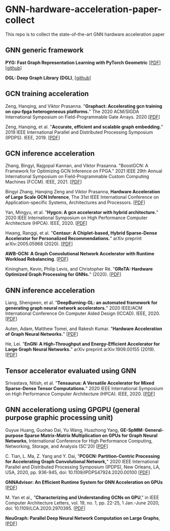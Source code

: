
# GNN-hardware-acceleration-paper-collect
This repo is to collect the state-of-the-art GNN hardware acceleration paper

## GNN generic framework
**PYG: Fast Graph Representation Learning with PyTorch Geometric** [[PDF](https://arxiv.org/abs/1903.02428)][[github](https://github.com/rusty1s/pytorch_geometric)]

**DGL: Deep Graph Library (DGL)**, [[github](https://github.com/dmlc/dgl)]

## GCN training acceleration
Zeng, Hanqing, and Viktor Prasanna. "**Graphact: Accelerating gcn training on cpu-fpga heterogeneous platforms.**" The 2020 ACM/SIGDA International Symposium on Field-Programmable Gate Arrays. 2020 [[PDF](https://dl.acm.org/doi/abs/10.1145/3373087.3375312?casa_token=8kcTIaTaLeEAAAAA:d4AqDlFmWVDwh4w2cfF_zXljwnWNEDNjdI4xRHscrYpde5MJR4uwmganQPqEq1kfDOpFGQb5BCaB)]

Zeng, Hanqing, et al. "**Accurate, efficient and scalable graph embedding.**" 2019 IEEE International Parallel and Distributed Processing Symposium (IPDPS). IEEE, 2019. [[PDF](https://arxiv.org/abs/1810.11899)]


## GCN inference acceleration
Zhang, Bingyi, Rajgopal Kannan, and Viktor Prasanna. "BoostGCN: A Framework for Optimizing GCN Inference on FPGA." 2021 IEEE 29th Annual International Symposium on Field-Programmable Custom Computing Machines (FCCM). IEEE, 2021. [[PDF](https://ieeexplore.ieee.org/abstract/document/9444065)]

Bingyi Zhang, Hanqing Zeng and Viktor Prasanna, **Hardware Acceleration of Large Scale GCN Inference**, The 31st IEEE International Conference on
Application-specific Systems, Architectures and Processors. [[PDF](https://asap2020.cs.manchester.ac.uk/paper.php?id=38)]

Yan, Mingyu, et al. "**Hygcn: A gcn accelerator with hybrid architecture.**" 2020 IEEE International Symposium on High Performance Computer Architecture (HPCA). IEEE, 2020. [[PDF](https://ieeexplore.ieee.org/abstract/document/9065592?casa_token=xYoRGK3KOlQAAAAA:d1tb6NVpA-JwTY7phB2DrorXzrXvawnommhjvemkHn2GSJCCmtKwljB5lXDuDmVgUkgBaiLG)]

Hwang, Ranggi, et al. "**Centaur: A Chiplet-based, Hybrid Sparse-Dense Accelerator for Personalized Recommendations.**" arXiv preprint arXiv:2005.05968 (2020). [[PDF](https://scholar.google.com/scholar?cluster=5865569946714123973&hl=en&as_sdt=0,5#d=gs_cit&u=%2Fscholar%3Fq%3Dinfo%3AxS4aF8qwZlEJ%3Ascholar.google.com%2F%26output%3Dcite%26scirp%3D0%26scfhb%3D1%26hl%3Den)]

**AWB-GCN: A Graph Convolutional Network Accelerator with Runtime Workload Rebalancing**. [[PDF](https://arxiv.org/abs/1908.10834)]

Kiningham, Kevin, Philip Levis, and Christopher Ré. "**GReTA: Hardware Optimized Graph Processing for GNNs.**" (2020). [[PDF](https://pdfs.semanticscholar.org/3594/237164f2d4e01172216a59a3158ed27d8fe3.pdf)]


## GNN inference acceleration
Liang, Shengwen, et al. "**DeepBurning-GL: an automated framework for generating graph neural network accelerators.**" 2020 IEEE/ACM International Conference On Computer Aided Design (ICCAD). IEEE, 2020. [[PDF](https://ieeexplore.ieee.org/abstract/document/9256539)]

Auten, Adam, Matthew Tomei, and Rakesh Kumar. "**Hardware Acceleration of Graph Neural Networks.**" [[PDF](https://passat.crhc.illinois.edu/dac20.pdf)]

He, Lei. "**EnGN: A High-Throughput and Energy-Efficient Accelerator for Large Graph Neural Networks.**" arXiv preprint arXiv:1909.00155 (2019). [[PDF](https://arxiv.org/abs/1909.00155)]


## Tensor accelerator evaluated using GNN

Srivastava, Nitish, et al. "**Tensaurus: A Versatile Accelerator for Mixed Sparse-Dense Tensor Computations.**" 2020 IEEE International Symposium on High Performance Computer Architecture (HPCA). IEEE, 2020. [[PDF](https://ieeexplore.ieee.org/abstract/document/9065579?casa_token=qNrM5wiIDHkAAAAA:5AQlnXs55-B2dzJ61pXf4_82-hBXJ-3KgHqVXYGybGKKO1Ip6h1zaiLtImNk8iy13hE8pLF5)]

## GNN accelerationg using GPGPU (general purpose graphic processing unit)

Guyue Huang, Guohao Dai, Yu Wang, Huazhong Yang, **GE-SpMM: General-purpose Sparse Matrix-Matrix Multiplication on GPUs for Graph Neural Networks**, International Conference for High Performance Computing, Networking, Storage, and Analysis (SC'20) [[PDF](https://arxiv.org/abs/2007.03179)]

C. Tian, L. Ma, Z. Yang and Y. Dai, "**PCGCN: Partition-Centric Processing for Accelerating Graph Convolutional Network,**" 2020 IEEE International Parallel and Distributed Processing Symposium (IPDPS), New Orleans, LA, USA, 2020, pp. 936-945, doi: 10.1109/IPDPS47924.2020.00100 [[PDF](https://ieeexplore.ieee.org/abstract/document/9139807)]

**GNNAdvisor: An Efficient Runtime System for GNN Acceleration on GPUs** [[PDF](https://arxiv.org/pdf/2006.06608.pdf)]

M. Yan et al., "**Characterizing and Understanding GCNs on GPU**," in IEEE Computer Architecture Letters, vol. 19, no. 1, pp. 22-25, 1 Jan.-June 2020, doi: 10.1109/LCA.2020.2970395. [[PDF](https://ieeexplore.ieee.org/abstract/document/8976117)]

**NeuGraph: Parallel Deep Neural Network Computation on Large Graphs**, [[PDF](https://www.usenix.org/system/files/atc19-ma_0.pdf)]

